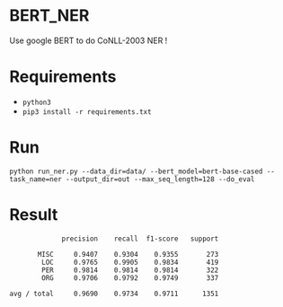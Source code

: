 # BERT_NER

Use google BERT to do CoNLL-2003 NER !


# Requirements

-  `python3`
- `pip3 install -r requirements.txt`

# Run

`python run_ner.py --data_dir=data/ --bert_model=bert-base-cased --task_name=ner --output_dir=out --max_seq_length=128 --do_eval`


# Result
```
             precision    recall  f1-score   support

       MISC     0.9407    0.9304    0.9355       273
        LOC     0.9765    0.9905    0.9834       419
        PER     0.9814    0.9814    0.9814       322
        ORG     0.9706    0.9792    0.9749       337

avg / total     0.9690    0.9734    0.9711      1351
```